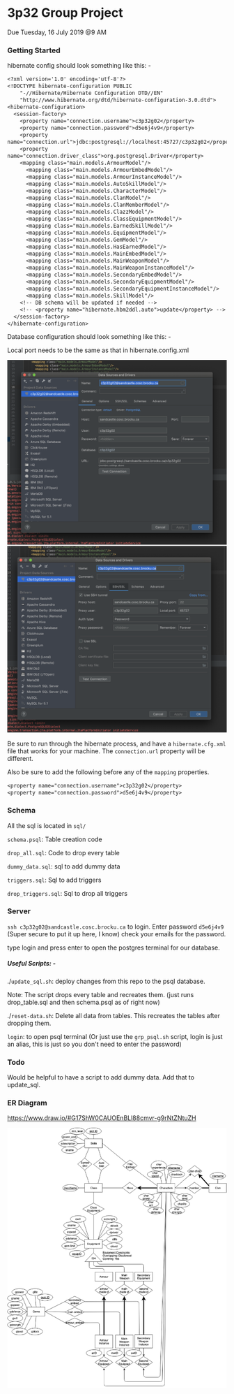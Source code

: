 # 3p32 Group Project

Due Tuesday, 16 July 2019 @9 AM

### Getting Started

hibernate config should look something like this: -

```xhtml
<?xml version='1.0' encoding='utf-8'?>
<!DOCTYPE hibernate-configuration PUBLIC
    "-//Hibernate/Hibernate Configuration DTD//EN"
    "http://www.hibernate.org/dtd/hibernate-configuration-3.0.dtd">
<hibernate-configuration>
  <session-factory>
    <property name="connection.username">c3p32g02</property>
    <property name="connection.password">d5e6j4v9</property>
    <property name="connection.url">jdbc:postgresql://localhost:45727/c3p32g02</property>
    <property name="connection.driver_class">org.postgresql.Driver</property>
    <mapping class="main.models.ArmourModel"/>
      <mapping class="main.models.ArmourEmbedModel"/>
      <mapping class="main.models.ArmourInstanceModel"/>
      <mapping class="main.models.AutoSkillModel"/>
      <mapping class="main.models.CharacterModel"/>
      <mapping class="main.models.ClanModel"/>
      <mapping class="main.models.ClanMemberModel"/>
      <mapping class="main.models.ClazzModel"/>
      <mapping class="main.models.ClassEquipmentModel"/>
      <mapping class="main.models.EarnedSkillModel"/>
      <mapping class="main.models.EquipmentModel"/>
      <mapping class="main.models.GemModel"/>
      <mapping class="main.models.HasEarnedModel"/>
      <mapping class="main.models.MainEmbedModel"/>
      <mapping class="main.models.MainWeaponModel"/>
      <mapping class="main.models.MainWeaponInstanceModel"/>
      <mapping class="main.models.SecondaryEmbedModel"/>
      <mapping class="main.models.SecondaryEquipmentModel"/>
      <mapping class="main.models.SecondaryEquipmentInstanceModel"/>
      <mapping class="main.models.SkillModel"/>
    <!-- DB schema will be updated if needed -->
    <!-- <property name="hibernate.hbm2ddl.auto">update</property> -->
  </session-factory>
</hibernate-configuration>
```

Database configuration should look something like this: - 

Local port needs to be the same as that in hibernate.config.xml

![db](media/db_1.png)
![db](media/db_2.png)


Be sure to run through the hibernate process, and have a `hibernate.cfg.xml` file that works for your machine. The `connection.url` property will be different.

Also be sure to add the following before any of the `mapping` properties.
```
<property name="connection.username">c3p32g02</property>
<property name="connection.password">d5e6j4v9</property>
```

### Schema

All the sql is located in `sql/`

`schema.psql`: Table creation code

`drop_all.sql`: Code to drop every table

`dummy_data.sql`: sql to add dummy data

`triggers.sql`: Sql to add triggers

`drop_triggers.sql`: Sql to drop all triggers

### Server

`ssh c3p32g02@sandcastle.cosc.brocku.ca` to login. Enter password `d5e6j4v9` (Super secure to put it up here, I know) check your emails for the password.

type login and press enter to open the postgres terminal for our database.

##### Useful Scripts: -

./`update_sql.sh`: deploy changes from this repo to the psql database. 

Note: The script drops every table and recreates them. (just runs drop_table.sql and then schema.psql as of right now)

./`reset-data.sh`: Delete all data from tables. This recreates the tables after dropping them.

`login`: to open psql terminal (Or just use the `grp_psql.sh` script, login is just an alias, this is just so you don't need to enter the password)


### Todo

Would be helpful to have a script to add dummy data. Add that to update_sql.

### ER Diagram
https://www.draw.io/#G17ShW0CAUOEnBLl88cmvr-g9rNtZNtuZH

![ER diagram](media/ER.png)
